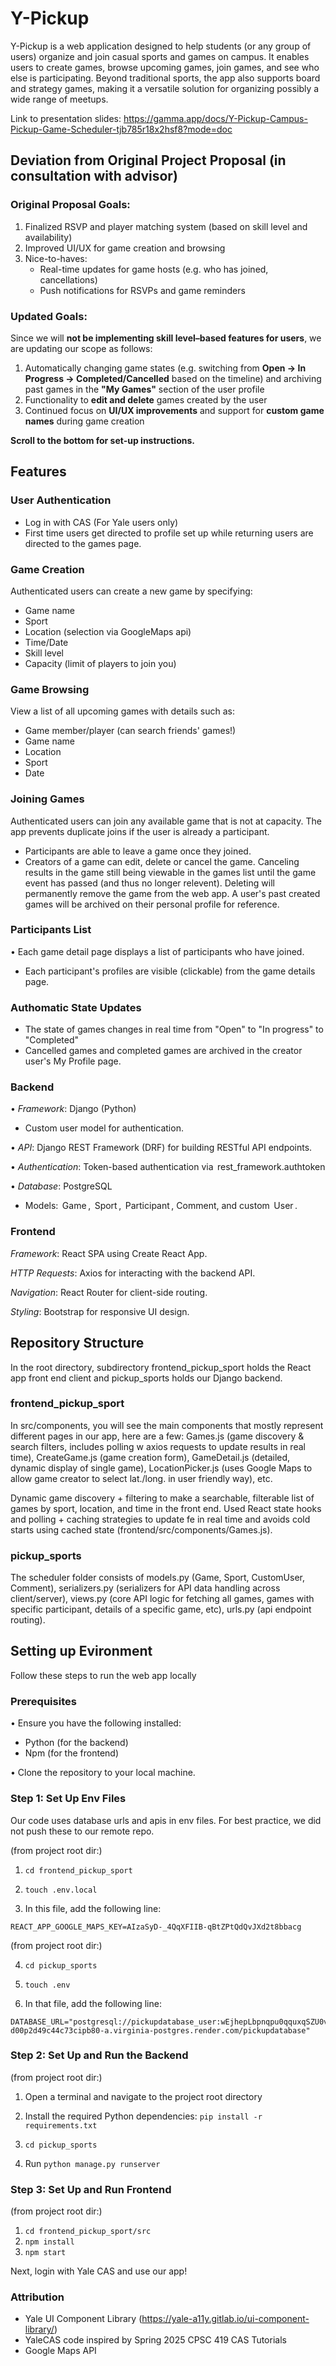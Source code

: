 # Y-Pickup

Y-Pickup is a web application designed to help students (or any group of users) organize and join casual sports and games on campus. It enables users to create games, browse upcoming games, join games, and see who else is participating. Beyond traditional sports, the app also supports board and strategy games, making it a versatile solution for organizing possibly a wide range of meetups.

Link to presentation slides: https://gamma.app/docs/Y-Pickup-Campus-Pickup-Game-Scheduler-tjb785r18x2hsf8?mode=doc

## Deviation from Original Project Proposal (in consultation with advisor)

### Original Proposal Goals:
1. Finalized RSVP and player matching system (based on skill level and availability)  
2. Improved UI/UX for game creation and browsing  
3. Nice-to-haves:
   - Real-time updates for game hosts (e.g. who has joined, cancellations)
   - Push notifications for RSVPs and game reminders  

### Updated Goals:
Since we will **not be implementing skill level–based features for users**, we are updating our scope as follows:

1. Automatically changing game states (e.g. switching from **Open → In Progress → Completed/Cancelled** based on the timeline) and archiving past games in the **"My Games"** section of the user profile  
2. Functionality to **edit and delete** games created by the user  
3. Continued focus on **UI/UX improvements** and support for **custom game names** during game creation  

__Scroll to the bottom for set-up instructions.__

## Features

### User Authentication
- Log in with CAS (For Yale users only)
- First time users get directed to profile set up while returning users are directed to the games page. 

### Game Creation
⁠Authenticated users can create a new game by specifying:
  - Game name
  - Sport
  - Location (selection via GoogleMaps api)
  - Time/Date
  - Skill level
  - Capacity (limit of players to join you)

### Game Browsing
⁠View a list of all upcoming games with details such as:
  - Game member/player (can search friends' games!)
  - Game name
  - Location
  - Sport
  - Date

### Joining Games
⁠Authenticated users can join any available game that is not at capacity.
⁠The app prevents duplicate joins if the user is already a participant.
 - Participants are able to leave a game once they joined.
 - Creators of a game can edit, delete or cancel the game. Canceling results in the game still being viewable in the games list until the game event has passed (and thus no longer relevent). Deleting will permanently remove the game from the web app. A user's past created games will be archived on their personal profile for reference.

### Participants List
•⁠  ⁠Each game detail page displays a list of participants who have joined.
 - Each participant's profiles are visible (clickable) from the game details page.

### Authomatic State Updates 
 - The state of games changes in real time from "Open" to "In progress" to "Completed"
 - Cancelled games and completed games are archived in the creator user's My Profile page.

### Backend
•⁠  ⁠*Framework*: Django (Python)
  - Custom user model for authentication.

•⁠  ⁠*API*: Django REST Framework (DRF) for building RESTful API endpoints.

•⁠  ⁠*Authentication*: Token-based authentication via ⁠ rest_framework.authtoken

•⁠  ⁠*Database*: PostgreSQL
  - Models: ⁠ Game ⁠, ⁠ Sport ⁠, ⁠ Participant ⁠, Comment, and custom ⁠ User ⁠.

### Frontend
⁠*Framework*: React SPA using Create React App.

⁠*HTTP Requests*: Axios for interacting with the backend API.

⁠*Navigation*: React Router for client-side routing.

⁠*Styling*: Bootstrap for responsive UI design.

## Repository Structure

In the root directory, subdirectory frontend_pickup_sport holds the React app front end client and pickup_sports holds our Django backend.

### frontend_pickup_sport

In src/components, you will see the main components that mostly represent different pages in our app, here are a few: Games.js (game discovery & search filters, includes polling w axios requests to update results in real time), CreateGame.js (game creation form), GameDetail.js (detailed, dynamic display of single game), LocationPicker.js (uses Google Maps to allow game creator to select lat./long. in user friendly way), etc.

Dynamic game discovery + filtering to make a searchable, filterable list of games by sport, location, and time in the front end. Used React state hooks and polling + caching strategies to update fe in real time and avoids cold starts using cached state (frontend/src/components/Games.js).

### pickup_sports

The scheduler folder consists of models.py (Game, Sport, CustomUser, Comment), serializers.py (serializers for API data handling across client/server), views.py (core API logic for fetching all games, games with specific participant, details of a specific game, etc), urls.py (api endpoint routing).


## Setting up Evironment

Follow these steps to run the web app locally

### Prerequisites
•⁠  ⁠Ensure you have the following installed:
  - Python (for the backend)
  - Npm (for the frontend)

•⁠  ⁠Clone the repository to your local machine.

### Step 1: Set Up Env Files
Our code uses database urls and apis in env files. For best practice, we did not push these to our remote repo.

(from project root dir:)
1. ```cd frontend_pickup_sport```

2. ```touch .env.local```

3. In this file, add the following line:
```
REACT_APP_GOOGLE_MAPS_KEY=AIzaSyD-_4QqXFIIB-qBtZPtQdQvJXd2t8bbacg
```
(from project root dir:)

4. ```cd pickup_sports```

5. ```touch .env```

6. In that file, add the following line:
```
DATABASE_URL="postgresql://pickupdatabase_user:wEjhepLbpnqpu0qquxqSZU0vawVocmDK@dpg-d00p2d49c44c73cipb80-a.virginia-postgres.render.com/pickupdatabase"
```


### Step 2: Set Up and Run the Backend
(from project root dir:)

1. Open a terminal and navigate to the project root directory

2. Install the required Python dependencies: 
```pip install -r requirements.txt```

3. ```cd pickup_sports```

4. Run ```python manage.py runserver ```

### Step 3: Set Up and Run Frontend 
(from project root dir:)
1. ```cd frontend_pickup_sport/src```
2. ```npm install```
3. ```npm start```

Next, login with Yale CAS and use our app!


### Attribution
- Yale UI Component Library (https://yale-a11y.gitlab.io/ui-component-library/)
- YaleCAS code inspired by Spring 2025 CPSC 419 CAS Tutorials
- Google Maps API
